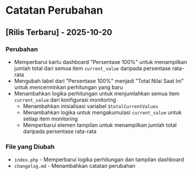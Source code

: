 # Catatan Perubahan

## [Rilis Terbaru] - 2025-10-20

### Perubahan
- Memperbarui kartu dashboard "Persentase 100%" untuk menampilkan jumlah total dari semua item `current_value` daripada persentase rata-rata
- Mengubah label dari "Persentase 100%" menjadi "Total Nilai Saat Ini" untuk mencerminkan perhitungan yang baru
- Menambahkan logika perhitungan untuk menjumlahkan semua item `current_value` dari konfigurasi monitoring
  - Menambahkan inisialisasi variabel `$totalCurrentValues`
  - Menambahkan logika untuk mengakumulasi `current_value` untuk setiap item monitoring
  - Memperbarui elemen tampilan untuk menampilkan jumlah total daripada persentase rata-rata

### File yang Diubah
- `index.php` - Memperbarui logika perhitungan dan tampilan dashboard
- `changelog.md` - Menambahkan catatan perubahan